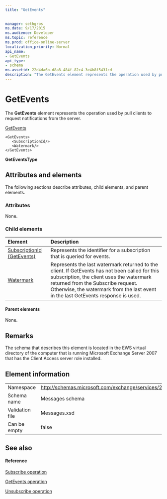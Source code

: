 ```yaml
---
title: "GetEvents"
 
 
manager: sethgros
ms.date: 9/17/2015
ms.audience: Developer
ms.topic: reference
ms.prod: office-online-server
localization_priority: Normal
api_name:
- GetEvents
api_type:
- schema
ms.assetid: 22d4da6b-d8a8-484f-82c4-3e4b8f5431cd
description: "The GetEvents element represents the operation used by pull clients to request notifications from the server."
---
```


# GetEvents

The **GetEvents** element represents the operation used by pull clients to request notifications from the server. 
  
[GetEvents](getevents.md)
  
```
<GetEvents>
   <SubscriptionId/>
   <Watermark/>
</GetEvents>
```

 **GetEventsType**
## Attributes and elements

The following sections describe attributes, child elements, and parent elements.
  
### Attributes

None.
  
### Child elements

|**Element**|**Description**|
|:-----|:-----|
|[SubscriptionId (GetEvents)](subscriptionid-getevents.md) <br/> |Represents the identifier for a subscription that is queried for events.  <br/> |
|[Watermark](watermark.md) <br/> |Represents the last watermark returned to the client. If GetEvents has not been called for this subscription, the client uses the watermark returned from the Subscribe request. Otherwise, the watermark from the last event in the last GetEvents response is used.  <br/> |
   
#### Parent elements

None.
  
## Remarks

The schema that describes this element is located in the EWS virtual directory of the computer that is running Microsoft Exchange Server 2007 that has the Client Access server role installed.
  
## Element information

|||
|:-----|:-----|
|Namespace  <br/> |http://schemas.microsoft.com/exchange/services/2006/messages  <br/> |
|Schema name  <br/> |Messages schema  <br/> |
|Validation file  <br/> |Messages.xsd  <br/> |
|Can be empty  <br/> |false  <br/> |
   
## See also

#### Reference

[Subscribe operation](subscribe-operation.md)
  
[GetEvents operation](getevents-operation.md)
  
[Unsubscribe operation](unsubscribe-operation.md)

